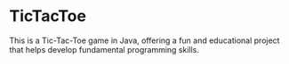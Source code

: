 # TicTacToe
This is a Tic-Tac-Toe game in Java, offering a fun and educational project that helps develop fundamental programming skills.

